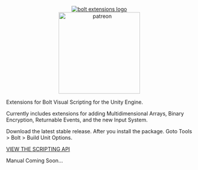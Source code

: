 <p align="center"><a href="https://www.patreon.com/bePatron?u=36300604">
<img src="http://lifeandstylemedia.com/images/logos/boltextensions.png" alt="bolt extensions logo" title="Bolt Extensions"/><br/>
<img src="http://lifeandstylemedia.com/images/patreonbutton.png" alt="patreon" title="Patreon" width="220"/>
 </a>
 
Extensions for Bolt Visual Scripting for the Unity Engine.

Currently includes extensions for adding Multidimensional Arrays, Binary Encryption, Returnable Events, and the new Input System.

Download the latest stable release. After you install the package. Goto Tools > Bolt > Build Unit Options.

<a href="http://www.lifeandstylemedia.com/docs/api/entries/bolt/binarysave/BinarySave.php">VIEW THE SCRIPTING API</a>

Manual Coming Soon...
</p>

